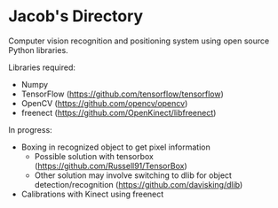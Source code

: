 # Jacob's Directory

Computer vision recognition and positioning system using open source Python libraries.

Libraries required:
  - Numpy
  - TensorFlow (https://github.com/tensorflow/tensorflow)
  - OpenCV (https://github.com/opencv/opencv)
  - freenect (https://github.com/OpenKinect/libfreenect)
  
In progress:
  - Boxing in recognized object to get pixel information
    - Possible solution with tensorbox (https://github.com/Russell91/TensorBox)
    - Other solution may involve switching to dlib for object detection/recognition (https://github.com/davisking/dlib)
  - Calibrations with Kinect using freenect
